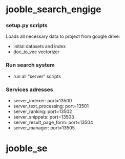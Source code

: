 # jooble_search_engige

### setup.py scripts
Loads all necessary data to project from google drive:
- initial datasets and index
- doc_to_vec vectorizer

### Run search system
- run all "server" scripts

### Services adresses
- server_indexer: port=13500
- server_text_processing: port=13501
- server_ranking: port=13502
- server_snippets: port=13503
- server_result_page_form: port=13504
- server_manager: port=13505
# jooble_se
